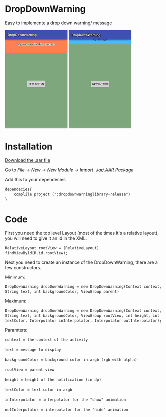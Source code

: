# DropDownWarning
Easy to implemente a drop down warning/ message

<img src="gif/bounce.gif" width="200">
<img src="gif/standart.gif" width="200">

# Installation

[Download the .aar file](https://github.com/Brudigem/DropDownWarning/raw/master/dropdownwarninglibrary-release.aar)

Go to *File* -> *New* -> *New Module* -> *Import .Jar/.AAR Package*

Add this to your dependecies
```
dependecies{
    complile project (":dropdownwarninglibrary-release")
}

```

# Code


First you need the top level Layout (most of the times it's a relative layout), you will need to give it an id in the XML.

```
RelativeLayout rootView = (RelativeLayout) findViewById(R.id.rootView);
```
Next you need to create an instance of the DropDownWarning, there are a few constructors.

Minimum:
```
DropDownWarning dropDownWarning = new DropDownWarning(Context context, String text, int backgroundColor, ViewGroup parent)
```

Maximum:
```
DropDownWarning dropDownWarning = new DropDownWarning(Context context, String text, int backgroundColor, ViewGroup rootView, int height, int textColor, Interpolator inInterpolator, Interpolator outInterpolator);
```
Paramters:
```
context = the context of the activity

text = message to display

backgroundColor = background color in argb (rgb with alpha)

rootView = parent view

height = height of the notification (in dp)

textColor = text color in argb

inInterpolator = interpolator for the "show" animation

outInterpolator = interpolator for the "hide" animation

```


